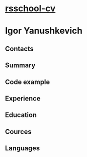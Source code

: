 # [rsschool-cv](адрес "https://SingleArtist.github.io/rsschool-cv/cv")
# Igor Yanushkevich
## Contacts
## Summary
## Code example
## Experience
## Education
## Cources
## Languages
